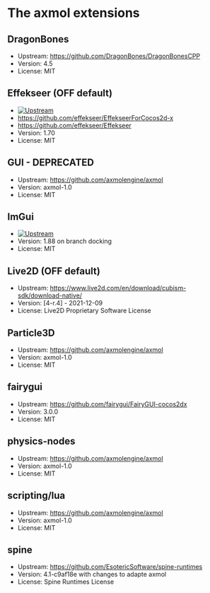 # The axmol extensions

## DragonBones

- Upstream: https://github.com/DragonBones/DragonBonesCPP
- Version: 4.5
- License: MIT

## Effekseer (OFF default)
- [![Upstream](https://img.shields.io/github/v/release/effekseer/Effekseer?label=Upstream)](https://github.com/effekseer/EffekseerForCocos2d-x)
- https://github.com/effekseer/EffekseerForCocos2d-x
- https://github.com/effekseer/Effekseer
- Version: 1.70
- License: MIT


## GUI - DEPRECATED

- Upstream: https://github.com/axmolengine/axmol
- Version: axmol-1.0
- License: MIT

## ImGui
- [![Upstream](https://img.shields.io/github/v/release/ocornut/imgui?label=Upstream)](https://github.com/ocornut/imgui)
- Version: 1.88 on branch docking
- License: MIT

## Live2D (OFF default)

- Upstream: https://www.live2d.com/en/download/cubism-sdk/download-native/
- Version: [4-r.4] - 2021-12-09
- License: Live2D Proprietary Software License

## Particle3D

- Upstream: https://github.com/axmolengine/axmol
- Version: axmol-1.0
- License: MIT

## fairygui

- Upstream: https://github.com/fairygui/FairyGUI-cocos2dx
- Version: 3.0.0
- License: MIT


## physics-nodes

- Upstream: https://github.com/axmolengine/axmol
- Version: axmol-1.0
- License: MIT

## scripting/lua

- Upstream: https://github.com/axmolengine/axmol
- Version: axmol-1.0
- License: MIT

## spine

- Upstream: https://github.com/EsotericSoftware/spine-runtimes
- Version: 4.1-c9af18e with changes to adapte axmol
- License: Spine Runtimes License

